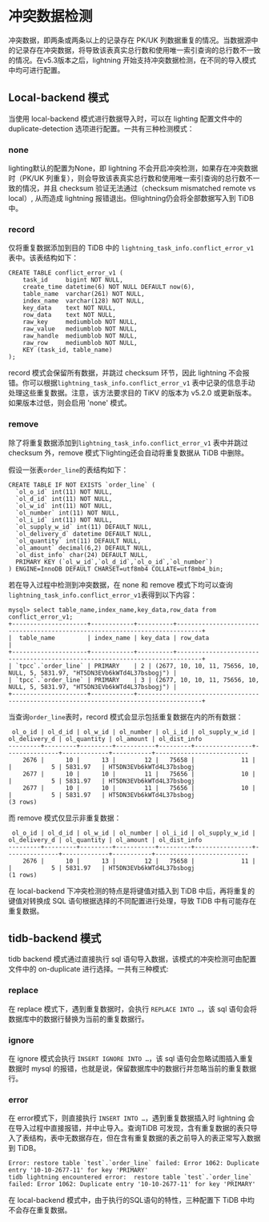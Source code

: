 # 冲突数据检测
冲突数据，即两条或两条以上的记录存在 PK/UK 列数据重复的情况。当数据源中的记录存在冲突数据，将导致该表真实总行数和使用唯一索引查询的总行数不一致的情况。在v5.3版本之后，lightning 开始支持冲突数据检测，在不同的导入模式中均可进行配置。
## Local-backend 模式
当使用 local-backend 模式进行数据导入时，可以在 lighting 配置文件中的 duplicate-detection 选项进行配置。一共有三种检测模式：
### none
lighting默认的配置为None，即 lightning 不会开启冲突检测，如果存在冲突数据时（PK/UK 列重复），则会导致该表真实总行数和使用唯一索引查询的总行数不一致的情况，并且 checksum 验证无法通过（checksum mismatched remote vs local）, 从而造成 lightning 报错退出。但lightning仍会将全部数据写入到 TiDB 中。
### record
仅将重复数据添加到目的 TiDB 中的 `lightning_task_info.conflict_error_v1` 表中。该表结构如下：
```
CREATE TABLE conflict_error_v1 (
    task_id     bigint NOT NULL,
    create_time datetime(6) NOT NULL DEFAULT now(6),
    table_name  varchar(261) NOT NULL,
    index_name  varchar(128) NOT NULL,
    key_data    text NOT NULL,
    row_data    text NOT NULL,
    raw_key     mediumblob NOT NULL,
    raw_value   mediumblob NOT NULL,
    raw_handle  mediumblob NOT NULL,
    raw_row     mediumblob NOT NULL,
    KEY (task_id, table_name)
);
```
record 模式会保留所有数据，并跳过 checksum 环节，因此 lightning 不会报错。你可以根据`lightning_task_info.conflict_error_v1` 表中记录的信息手动处理这些重复数据。注意，该方法要求目的 TiKV 的版本为 v5.2.0 或更新版本。如果版本过低，则会启用 'none' 模式。
### remove
除了将重复数据添加到`lightning_task_info.conflict_error_v1` 表中并跳过 checksum 外，remove 模式下lighting还会自动将重复数据从 TiDB 中删除。

假设一张表`order_line`的表结构如下：

```
CREATE TABLE IF NOT EXISTS `order_line` (
  `ol_o_id` int(11) NOT NULL,
  `ol_d_id` int(11) NOT NULL,
  `ol_w_id` int(11) NOT NULL,
  `ol_number` int(11) NOT NULL,
  `ol_i_id` int(11) NOT NULL,
  `ol_supply_w_id` int(11) DEFAULT NULL,
  `ol_delivery_d` datetime DEFAULT NULL,
  `ol_quantity` int(11) DEFAULT NULL,
  `ol_amount` decimal(6,2) DEFAULT NULL,
  `ol_dist_info` char(24) DEFAULT NULL,
  PRIMARY KEY (`ol_w_id`,`ol_d_id`,`ol_o_id`,`ol_number`)
) ENGINE=InnoDB DEFAULT CHARSET=utf8mb4 COLLATE=utf8mb4_bin;
```

若在导入过程中检测到冲突数据，在 none 和 remove 模式下均可以查询`lightning_task_info.conflict_error_v1`表得到以下内容：

```
mysql> select table_name,index_name,key_data,row_data from conflict_error_v1;
+---------------------+------------+----------+-----------------------------------------------------------------------------+
|  table_name         | index_name | key_data | row_data                                                                    |
+---------------------+------------+----------+-----------------------------------------------------------------------------+
| `tpcc`.`order_line` | PRIMARY    | 2 | (2677, 10, 10, 11, 75656, 10, NULL, 5, 5831.97, "HT5DN3EVb6kWTd4L37bsbogj") |
| `tpcc`.`order_line` | PRIMARY    | 3 | (2677, 10, 10, 11, 75656, 10, NULL, 5, 5831.97, "HT5DN3EVb6kWTd4L37bsbogj") |
+---------------------+------------+----------------------------------------------------------------------------------------+
```
当查询`order_line`表时，record 模式会显示包括重复数据在内的所有数据：
```
 ol_o_id | ol_d_id | ol_w_id | ol_number | ol_i_id | ol_supply_w_id | ol_delivery_d | ol_quantity | ol_amount | ol_dist_info       
---------+---------+---------+-----------+---------+----------------+---------------+-------------+-----------+--------------------------
    2676 |      10 |      13 |        12 |   75658 |             11 |               |           5 | 5831.97   | HT5DN3EVb6kWTd4L37bsbogj 
    2677 |      10 |      10 |        11 |   75656 |             10 |               |           5 | 5831.97   | HT5DN3EVb6kWTd4L37bsbogj 
    2677 |      10 |      10 |        11 |   75656 |             10 |               |           5 | 5831.97   | HT5DN3EVb6kWTd4L37bsbogj 
(3 rows)
```
而 remove 模式仅显示非重复数据：
```
 ol_o_id | ol_d_id | ol_w_id | ol_number | ol_i_id | ol_supply_w_id | ol_delivery_d | ol_quantity | ol_amount | ol_dist_info       
---------+---------+---------+-----------+---------+----------------+---------------+-------------+-----------+--------------------------
    2676 |      10 |      13 |        12 |   75658 |             11 |               |           5 | 5831.97   | HT5DN3EVb6kWTd4L37bsbogj 
(1 rows)
```

在 local-backend 下冲突检测的特点是将键值对插入到 TiDB 中后，再将重复的键值对转换成 SQL 语句根据选择的不同配置进行处理，导致 TiDB 中有可能存在重复数据。

## tidb-backend 模式
tidb backend 模式通过直接执行 sql 语句导入数据，该模式的冲突检测可由配置文件中的 on-duplicate 进行选择。一共有三种模式:
### replace
在 replace 模式下，遇到重复数据时，会执行 ```REPLACE INTO …```，该 sql 语句会将数据库中的数据行替换为当前的重复数据行。
### ignore
在 ignore 模式会执行 ```INSERT IGNORE INTO …```，该 sql 语句会忽略试图插入重复数据时 mysql 的报错，也就是说，保留数据库中的数据行并忽略当前的重复数据行。
### error
在 error模式下，则直接执行 ```INSERT INTO …```，遇到重复数据插入时 lightning 会在导入过程中直接报错，并中止导入。查询TiDB 可发现，含有重复数据的表只导入了表结构，表中无数据存在，但在含有重复数据的表之前导入的表正常写入数据到 TiDB。

```
Error: restore table `test`.`order_line` failed: Error 1062: Duplicate entry '10-10-2677-11' for key 'PRIMARY'
tidb lightning encountered error:  restore table `test`.`order_line` failed: Error 1062: Duplicate entry '10-10-2677-11' for key 'PRIMARY'
```
在 local-backend 模式中，由于执行的SQL语句的特性，三种配置下 TiDB 中均不会存在重复数据。